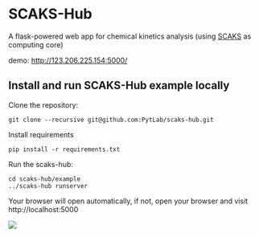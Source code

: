 # SCAKS-Hub

A flask-powered web app for chemical kinetics analysis (using [SCAKS](https://github.com/PytLab/SCAKS) as computing core)

demo: http://123.206.225.154:5000/

## Install and run SCAKS-Hub example locally

Clone the repository:

``` shell
git clone --recursive git@github.com:PytLab/scaks-hub.git
```

Install requirements

``` shell
pip install -r requirements.txt
```

Run the scaks-hub:

``` shell
cd scaks-hub/example
../scaks-hub runserver
```

Your browser will open automatically, if not, open your browser and visit http://localhost:5000

![](https://github.com/PytLab/scaks-hub/blob/master/screenshot.png)

